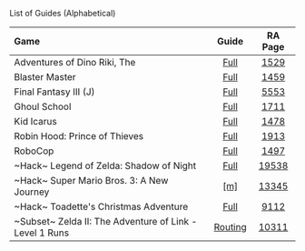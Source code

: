 List of Guides (Alphabetical)

|Game|Guide|RA Page|
|:--|:--:|:--:|
|Adventures of Dino Riki, The|[Full](Adventures-of-Dino-Riki,-The-(NES))|[1529](https://retroachievements.org/game/1529) |
|Blaster Master|[Full](Blaster-Master-(NES))|[1459](https://retroachievements.org/game/1459)|
|Final Fantasy III (J)|[Full](Final-Fantasy-III-(J)-(NES))|[5553](https://retroachievements.org/game/5553)|
|Ghoul School|[Full](Ghoul-School-(NES))|[1711](https://retroachievements.org/game/1711)|
|Kid Icarus|[Full](Kid-Icarus-(NES))|[1478](https://retroachievements.org/game/1478)|
|Robin Hood: Prince of Thieves|[Full](Robin-Hood-Prince-of-Thieves-(NES))|[1913](https://retroachievements.org/game/1913)|
|RoboCop|[Full](RoboCop-(NES))|[1497](https://retroachievements.org/game/1497)|
|\~Hack\~ Legend of Zelda: Shadow of Night|[Full](https://github.com/RetroAchievements/guides/wiki/~Hack~-The-Legend-of-Zelda:-Shadow-of-Night-(NES))|[19538](https://retroachievements.org/game/19538)|
|\~Hack\~ Super Mario Bros. 3: A New Journey|[[m]](https://github.com/RetroAchievements/guides/wiki/Super-Mario-Bros.-3:-A-New-Journey-(Hack)-(NES))|[13345](https://retroachievements.org/game/13345)|
|\~Hack\~ Toadette's Christmas Adventure|[Full](Toadettes-Christmas-Adventure-(Hack)-(NES))|[9112](https://retroachievements.org/game/9112)|
|\~Subset\~ Zelda II: The Adventure of Link - Level 1 Runs|[Routing](https://github.com/RetroAchievements/guides/wiki/~Subset~-Zelda-II:-The-Adventure-of-Link---Level-1-Runs-(NES))|[10311](https://retroachievements.org/game/10311)|

